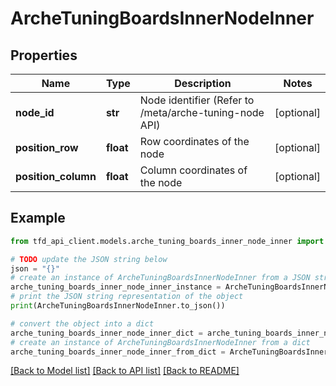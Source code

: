 # ArcheTuningBoardsInnerNodeInner


## Properties

Name | Type | Description | Notes
------------ | ------------- | ------------- | -------------
**node_id** | **str** | Node identifier (Refer to /meta/arche-tuning-node API) | [optional] 
**position_row** | **float** | Row coordinates of the node | [optional] 
**position_column** | **float** | Column coordinates of the node | [optional] 

## Example

```python
from tfd_api_client.models.arche_tuning_boards_inner_node_inner import ArcheTuningBoardsInnerNodeInner

# TODO update the JSON string below
json = "{}"
# create an instance of ArcheTuningBoardsInnerNodeInner from a JSON string
arche_tuning_boards_inner_node_inner_instance = ArcheTuningBoardsInnerNodeInner.from_json(json)
# print the JSON string representation of the object
print(ArcheTuningBoardsInnerNodeInner.to_json())

# convert the object into a dict
arche_tuning_boards_inner_node_inner_dict = arche_tuning_boards_inner_node_inner_instance.to_dict()
# create an instance of ArcheTuningBoardsInnerNodeInner from a dict
arche_tuning_boards_inner_node_inner_from_dict = ArcheTuningBoardsInnerNodeInner.from_dict(arche_tuning_boards_inner_node_inner_dict)
```
[[Back to Model list]](../README.md#documentation-for-models) [[Back to API list]](../README.md#documentation-for-api-endpoints) [[Back to README]](../README.md)


